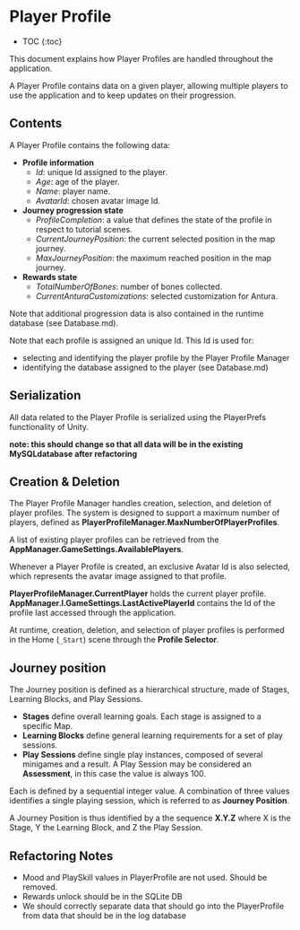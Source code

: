 # Player Profile

* TOC
{:toc}

This document explains how Player Profiles are handled throughout the application.

A Player Profile contains data on a given player, allowing multiple players to use the application and to keep updates on their progression.

## Contents

A Player Profile contains the following data:
 * **Profile information**
	* *Id*: unique Id assigned to the player.
	* *Age*: age of the player.
	* *Name*: player name.
	* *AvatarId*: chosen avatar image Id.
 * **Journey progression state**
	* *ProfileCompletion*: a value that defines the state of the profile in respect to tutorial scenes.
	* *CurrentJourneyPosition*: the current selected position in the map journey.
	* *MaxJourneyPosition*: the maximum reached position in the map journey.
 * **Rewards state**
	* *TotalNumberOfBones*: number of bones collected.
	* *CurrentAnturaCustomizations*: selected customization for Antura.

Note that additional progression data is also contained in the runtime database (see Database.md).

Note that each profile is assigned an unique Id.
This Id is used for:

 * selecting and identifying the player profile by the Player Profile Manager
 * identifying the database assigned to the player (see Database.md)


## Serialization

All data related to the Player Profile is serialized using the PlayerPrefs functionality of Unity.

**note: this should change so that all data will be in the existing MySQLdatabase after refactoring**

## Creation & Deletion

The Player Profile Manager handles creation, selection, and deletion of player profiles.
The system is designed to support a maximum number of players, defined as **PlayerProfileManager.MaxNumberOfPlayerProfiles**.

A list of existing player profiles can be retrieved from the **AppManager.GameSettings.AvailablePlayers**.

Whenever a Player Profile is created, an exclusive Avatar Id is also selected, which represents the avatar image assigned to that profile.

**PlayerProfileManager.CurrentPlayer** holds the current player profile.
**AppManager.I.GameSettings.LastActivePlayerId** contains the Id of the profile last accessed through the application.

At runtime, creation, deletion, and selection of player profiles is performed in the Home (`_Start`) scene through the **Profile Selector**.


## Journey position

The Journey position is defined as a hierarchical structure, made of Stages, Learning Blocks, and Play Sessions.

 * **Stages** define overall learning goals. Each stage is assigned to a specific Map.
 * **Learning Blocks** define general learning requirements for a set of play sessions.
 * **Play Sessions** define single play instances, composed of several minigames and a result.
  A Play Session may be considered an **Assessment**, in this case the value is always 100.

Each is defined by a sequential integer value.
A combination of three values identifies a single playing session, which is referred to as **Journey Position**.

A Journey Position is thus identified by a the sequence **X.Y.Z** where X is the Stage, Y the Learning Block, and Z the Play Session.

## Refactoring Notes
- Mood and PlaySkill values in PlayerProfile are not used. Should be removed.
- Rewards unlock should be in the SQLite DB
- We should correctly separate data that should go into the PlayerProfile from data that should be in the log database
